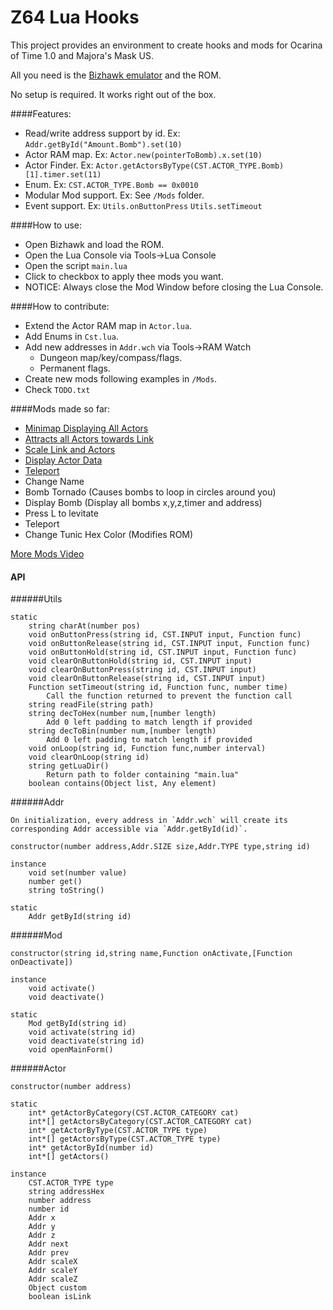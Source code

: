 Z64 Lua Hooks
==============

This project provides an environment to create hooks and mods for Ocarina of Time 1.0 and Majora's Mask US.

All you need is the [Bizhawk emulator](http://tasvideos.org/BizHawk.html) and the ROM. 

No setup is required. It works right out of the box.

####Features:
- Read/write address support by id. Ex: `Addr.getById("Amount.Bomb").set(10)`
- Actor RAM map. Ex: `Actor.new(pointerToBomb).x.set(10)`
- Actor Finder. Ex: `Actor.getActorsByType(CST.ACTOR_TYPE.Bomb)[1].timer.set(11)`
- Enum. Ex: `CST.ACTOR_TYPE.Bomb == 0x0010`
- Modular Mod support. Ex: See `/Mods` folder.
- Event support. Ex: `Utils.onButtonPress` `Utils.setTimeout`

####How to use:
- Open Bizhawk and load the ROM.
- Open the Lua Console via Tools->Lua Console
- Open the script `main.lua`
- Click to checkbox to apply thee mods you want.
- NOTICE: Always close the Mod Window before closing the Lua Console.
	
####How to contribute:
- Extend the Actor RAM map in `Actor.lua`.
- Add Enums in `Cst.lua`.
- Add new addresses in `Addr.wch` via Tools->RAM Watch
  - Dungeon map/key/compass/flags.
  - Permanent flags.
- Create new mods following examples in `/Mods`.
- Check `TODO.txt`

####Mods made so far:
- [Minimap Displaying All Actors](https://youtu.be/1x5szVqoyuU)
- [Attracts all Actors towards Link](https://www.youtube.com/watch?v=wQbrlCaYlx0)
- [Scale Link and Actors](https://www.youtube.com/watch?v=Oczgt9Ib9KI)
- [Display Actor Data](https://youtu.be/bcX-8PJ1yzA)
- [Teleport](https://youtu.be/PzrsyLTpNb8)
- Change Name
- Bomb Tornado (Causes bombs to loop in circles around you)
- Display Bomb	(Display all bombs x,y,z,timer and address)
- Press L to levitate
- Teleport
- Change Tunic Hex Color (Modifies ROM)

[More Mods Video](https://www.youtube.com/watch?v=kUZ-sWL7h0Q)


#### API

######Utils

	static
		string charAt(number pos)		
		void onButtonPress(string id, CST.INPUT input, Function func)
		void onButtonRelease(string id, CST.INPUT input, Function func)
		void onButtonHold(string id, CST.INPUT input, Function func)		
		void clearOnButtonHold(string id, CST.INPUT input)
		void clearOnButtonPress(string id, CST.INPUT input)
		void clearOnButtonRelease(string id, CST.INPUT input)
		Function setTimeout(string id, Function func, number time)
			Call the function returned to prevent the function call
		string readFile(string path)
		string decToHex(number num,[number length)
			Add 0 left padding to match length if provided
		string decToBin(number num,[number length)
			Add 0 left padding to match length if provided
		void onLoop(string id, Function func,number interval)
		void clearOnLoop(string id)
		string getLuaDir()
			Return path to folder containing "main.lua"
		boolean contains(Object list, Any element)
	
######Addr

	On initialization, every address in `Addr.wch` will create its corresponding Addr accessible via `Addr.getById(id)`.

	constructor(number address,Addr.SIZE size,Addr.TYPE type,string id)
	
	instance
		void set(number value)
		number get()
		string toString()
	
	static 
		Addr getById(string id)
		
		
######Mod

	constructor(string id,string name,Function onActivate,[Function onDeactivate])
	
	instance
		void activate()
		void deactivate()
	
	static 
		Mod getById(string id)
		void activate(string id)
		void deactivate(string id)
		void openMainForm()
		
		
######Actor

	constructor(number address)
		
	static
		int* getActorByCategory(CST.ACTOR_CATEGORY cat)
		int*[] getActorsByCategory(CST.ACTOR_CATEGORY cat)
		int* getActorByType(CST.ACTOR_TYPE type)
		int*[] getActorsByType(CST.ACTOR_TYPE type)
		int* getActorById(number id)
		int*[] getActors()
		
	instance
		CST.ACTOR_TYPE type
		string addressHex
		number address
		number id
		Addr x
		Addr y
		Addr z
		Addr next
		Addr prev
		Addr scaleX
		Addr scaleY
		Addr scaleZ
		Object custom
		boolean isLink
		
		